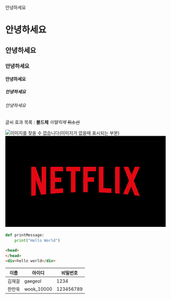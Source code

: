 안녕하세요 



# 안녕하세요 
## 안녕하세요
### 안녕하세요
#### 안녕하세요
##### 안녕하세요
###### 안녕하세요

글씨 효과 목록 : **볼드체** *이텔릭체* ~~취소선~~


![이미지를 찾을 수 없습니다(이미지가 없을때 표시되는 부분)](https://stageus.co.kr/img/logoBlcak.png)
![이미지를 찾을 수 없습니다(이미지가 없을때 표시되는 부분)](/image/넷플릭스.gif)
<!-- 주소를 상대주소로도 가능하다 /public/img/logoBlack.PNG -->

```python
def printMessage:
    print("Hello World")
```

```html
<head>
</head>
<div>hello world</div>
```

|이름|아이디|비밀번호|
|---|---|---|
|김재걸|gaegeol|1234|
|한만욱|wook_10000|123456789|
